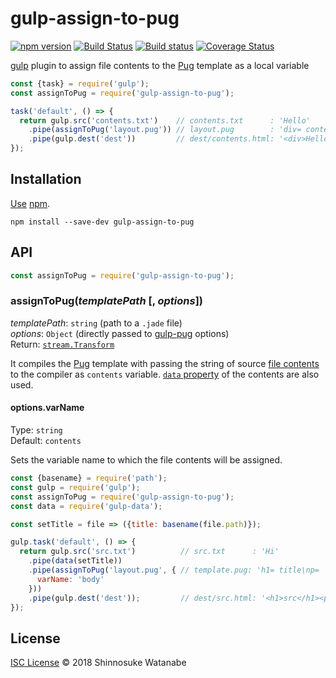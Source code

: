 # gulp-assign-to-pug

[![npm version](https://img.shields.io/npm/v/gulp-assign-to-pug.svg)](https://www.npmjs.com/package/gulp-assign-to-pug)
[![Build Status](https://travis-ci.org/shinnn/gulp-assign-to-pug.svg?branch=master)](https://travis-ci.org/shinnn/gulp-assign-to-pug)
[![Build status](https://ci.appveyor.com/api/projects/status/an9bqn2br7bw23nl/branch/master?svg=true)](https://ci.appveyor.com/project/ShinnosukeWatanabe/gulp-assign-to-pug/branch/master)
[![Coverage Status](https://coveralls.io/repos/github/shinnn/gulp-assign-to-pug/badge.svg?branch=master)](https://coveralls.io/github/shinnn/gulp-assign-to-pug?branch=master)

[gulp](https://github.com/gulpjs/gulp) plugin to assign file contents to the [Pug](https://pugjs.org/) template as a local variable

```javascript
const {task} = require('gulp');
const assignToPug = require('gulp-assign-to-pug');

task('default', () => {
  return gulp.src('contents.txt')    // contents.txt      : 'Hello'
    .pipe(assignToPug('layout.pug')) // layout.pug        : 'div= contents'
    .pipe(gulp.dest('dest'))         // dest/contents.html: '<div>Hello</div>'
});
```

## Installation

[Use](https://docs.npmjs.com/cli/install) [npm](https://docs.npmjs.com/getting-started/what-is-npm).

```
npm install --save-dev gulp-assign-to-pug
```

## API

```javascript
const assignToPug = require('gulp-assign-to-pug');
```

### assignToPug(*templatePath* [, *options*])

*templatePath*: `string` (path to a `.jade` file)  
*options*: `Object` (directly passed to [gulp-pug](https://github.com/jamen/gulp-pug) options)  
Return: [`stream.Transform`](https://nodejs.org/api/stream.html#stream_class_stream_transform)

It compiles the [Pug](https://github.com/pugjs/pug) template with passing the string of source [file contents](https://github.com/gulpjs/vinyl#optionscontents) to the compiler as `contents` variable. [`data` property](https://github.com/gulp-community/gulp-pug#pugopts) of the contents are also used.

#### options.varName

Type: `string`  
Default: `contents`

Sets the variable name to which the file contents will be assigned.

```javascript
const {basename} = require('path');
const gulp = require('gulp');
const assignToPug = require('gulp-assign-to-pug');
const data = require('gulp-data');

const setTitle = file => ({title: basename(file.path)});

gulp.task('default', () => {
  return gulp.src('src.txt')          // src.txt      : 'Hi'
    .pipe(data(setTitle))
    .pipe(assignToPug('layout.pug', { // template.pug: 'h1= title\np=  body'
      varName: 'body'
    }))
    .pipe(gulp.dest('dest'));         // dest/src.html: '<h1>src</h1><p>Hi</p>'
});
```

## License

[ISC License](./LICENSE) © 2018 Shinnosuke Watanabe
